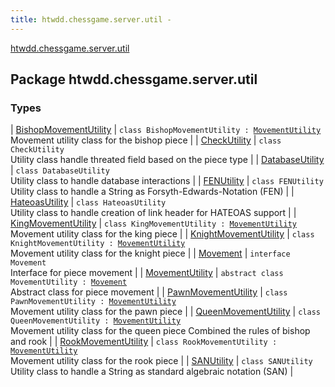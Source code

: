 ```yaml
---
title: htwdd.chessgame.server.util - 
---
```


[htwdd.chessgame.server.util](./index.html)

## Package htwdd.chessgame.server.util

### Types

| [BishopMovementUtility](-bishop-movement-utility/index.html) | `class BishopMovementUtility : `[`MovementUtility`](-movement-utility/index.html)<br>Movement utility class for the bishop piece |
| [CheckUtility](-check-utility/index.html) | `class CheckUtility`<br>Utility class handle threated field based on the piece type |
| [DatabaseUtility](-database-utility/index.html) | `class DatabaseUtility`<br>Utility class to handle database interactions |
| [FENUtility](-f-e-n-utility/index.html) | `class FENUtility`<br>Utility class to handle a String as Forsyth-Edwards-Notation (FEN) |
| [HateoasUtility](-hateoas-utility/index.html) | `class HateoasUtility`<br>Utility class to handle creation of link header for HATEOAS support |
| [KingMovementUtility](-king-movement-utility/index.html) | `class KingMovementUtility : `[`MovementUtility`](-movement-utility/index.html)<br>Movement utility class for the king piece |
| [KnightMovementUtility](-knight-movement-utility/index.html) | `class KnightMovementUtility : `[`MovementUtility`](-movement-utility/index.html)<br>Movement utility class for the knight piece |
| [Movement](-movement/index.html) | `interface Movement`<br>Interface for piece movement |
| [MovementUtility](-movement-utility/index.html) | `abstract class MovementUtility : `[`Movement`](-movement/index.html)<br>Abstract class for piece movement |
| [PawnMovementUtility](-pawn-movement-utility/index.html) | `class PawnMovementUtility : `[`MovementUtility`](-movement-utility/index.html)<br>Movement utility class for the pawn piece |
| [QueenMovementUtility](-queen-movement-utility/index.html) | `class QueenMovementUtility : `[`MovementUtility`](-movement-utility/index.html)<br>Movement utility class for the queen piece Combined the rules of bishop and rook |
| [RookMovementUtility](-rook-movement-utility/index.html) | `class RookMovementUtility : `[`MovementUtility`](-movement-utility/index.html)<br>Movement utility class for the rook piece |
| [SANUtility](-s-a-n-utility/index.html) | `class SANUtility`<br>Utility class to handle a String as standard algebraic notation (SAN) |

